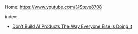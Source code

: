 Home: https://www.youtube.com/@Steve8708

index:
- [Don’t Build AI Products The Way Everyone Else Is Doing It](https://youtu.be/bRFLE9qi3t8)
